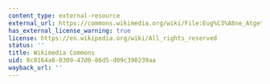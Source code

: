 ```yaml
---
content_type: external-resource
external_url: https://commons.wikimedia.org/wiki/File:Eug%C3%A8ne_Atget,_Boulevard_de_Strasbourg,_Corsets,_Paris,_1912.jpg
has_external_license_warning: true
license: https://en.wikipedia.org/wiki/All_rights_reserved
status: ''
title: Wikimedia Commons
uid: 8c8164a6-0309-47d0-86d5-d09c390239aa
wayback_url: ''
---
```

